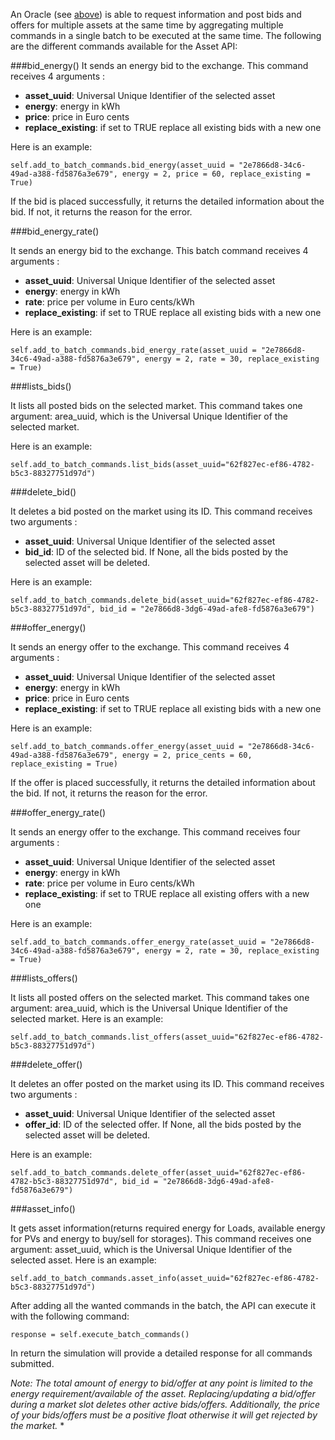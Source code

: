 An Oracle (see [above](asset-api-events.md)) is able to request information and post bids and offers for multiple assets at the same time by aggregating multiple commands in a single batch to be executed at the same time. The following are the different commands available for the Asset API:

###bid_energy()
It sends an energy bid to the exchange. This command receives 4 arguments :

*   **asset_uuid**: Universal Unique Identifier of the selected asset
*   **energy**:  energy in kWh
*   **price**: price in Euro cents
*   **replace_existing**: if set to TRUE replace all existing bids with a new one

Here is an example:

```
self.add_to_batch_commands.bid_energy(asset_uuid = "2e7866d8-34c6-49ad-a388-fd5876a3e679", energy = 2, price = 60, replace_existing = True)
```
If the bid is placed successfully, it returns the detailed information about the bid. If not, it returns the reason for the error.

###bid_energy_rate()

It sends an energy bid to the exchange. This batch command receives 4 arguments :

*   **asset_uuid**: Universal Unique Identifier  of the selected asset
*   **energy**: energy in kWh
*   **rate**: price per volume in Euro cents/kWh
*   **replace_existing**: if set to TRUE replace all existing bids with a new one

Here is an example:

```
self.add_to_batch_commands.bid_energy_rate(asset_uuid = "2e7866d8-34c6-49ad-a388-fd5876a3e679", energy = 2, rate = 30, replace_existing = True)
```

###lists_bids()

It lists all posted bids on the selected market. This command takes one argument: area_uuid, which is the Universal Unique Identifier of the selected market.

Here is an example:

```
self.add_to_batch_commands.list_bids(asset_uuid="62f827ec-ef86-4782-b5c3-88327751d97d")
```

###delete_bid()

It deletes a bid posted on the market using its ID. This command receives two arguments :

*   **asset_uuid**: Universal Unique Identifier of the selected asset
*   **bid_id**: ID of the selected bid. If None, all the bids posted by the selected asset will be deleted.

Here is an example:

```
self.add_to_batch_commands.delete_bid(asset_uuid="62f827ec-ef86-4782-b5c3-88327751d97d", bid_id = "2e7866d8-3dg6-49ad-afe8-fd5876a3e679")
```

###offer_energy()

It sends an energy offer to the exchange. This command receives 4 arguments :

*   **asset_uuid**: Universal Unique Identifier  of the selected asset
*   **energy**:  energy in kWh
*   **price**: price in Euro cents
*   **replace_existing**: if set to TRUE replace all existing bids with a new one

Here is an example:

```
self.add_to_batch_commands.offer_energy(asset_uuid = "2e7866d8-34c6-49ad-a388-fd5876a3e679", energy = 2, price_cents = 60, replace_existing = True)
```
If the offer is placed successfully, it returns the detailed information about the bid. If not, it returns the reason for the error.

###offer_energy_rate()

It sends an energy offer to the exchange. This command receives four arguments :

*   **asset_uuid**: Universal Unique Identifier  of the selected asset
*   **energy**:  energy in kWh
*   **rate**: price per volume in Euro cents/kWh
*   **replace_existing**: if set to TRUE replace all existing offers with a new one

Here is an example:

```
self.add_to_batch_commands.offer_energy_rate(asset_uuid = "2e7866d8-34c6-49ad-a388-fd5876a3e679", energy = 2, rate = 30, replace_existing = True)
```

###lists_offers()

It lists all posted offers on the selected market. This command takes one argument: area_uuid, which is the Universal Unique Identifier of the selected market.
Here is an example:

```
self.add_to_batch_commands.list_offers(asset_uuid="62f827ec-ef86-4782-b5c3-88327751d97d")
```

###delete_offer()

It deletes an offer posted on the market using its ID. This command receives two arguments :

*   **asset_uuid**: Universal Unique Identifier  of the selected asset
*   **offer_id**: ID of the selected offer. If None, all the bids posted by the selected asset will be deleted.

Here is an example:

```
self.add_to_batch_commands.delete_offer(asset_uuid="62f827ec-ef86-4782-b5c3-88327751d97d", bid_id = "2e7866d8-3dg6-49ad-afe8-fd5876a3e679")
```

###asset_info()

It gets asset information(returns required energy for Loads, available energy for PVs and energy to buy/sell for storages). This command receives one argument: asset_uuid, which is the Universal Unique Identifier of the selected asset.
Here is an example:

```
self.add_to_batch_commands.asset_info(asset_uuid="62f827ec-ef86-4782-b5c3-88327751d97d")
```

After adding all the wanted commands in the batch, the API can execute it with the following command:

```
response = self.execute_batch_commands()
```

In return the simulation will provide a detailed response for all commands submitted.

*Note: The total amount of energy to bid/offer at any point is limited to the energy requirement/available of the asset. Replacing/updating a bid/offer during a market slot deletes other active bids/offers. Additionally, the price of your bids/offers must be a positive float otherwise it will get rejected by the market.*
*
